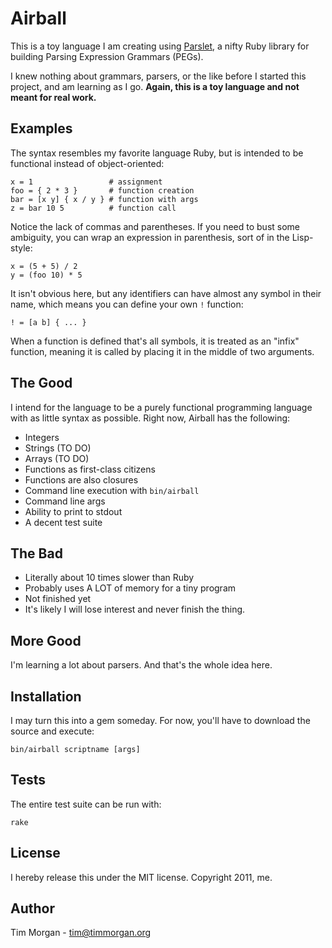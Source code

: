 # Airball

This is a toy language I am creating using [Parslet](http://kschiess.github.com/parslet/), a nifty Ruby library for building Parsing Expression Grammars (PEGs).

I knew nothing about grammars, parsers, or the like before I started this project, and am learning as I go. **Again, this is a toy language and not meant for real work.**

## Examples

The syntax resembles my favorite language Ruby, but is intended to be functional instead of object-oriented:

    x = 1                 # assignment
    foo = { 2 * 3 }       # function creation
    bar = [x y] { x / y } # function with args
    z = bar 10 5          # function call

Notice the lack of commas and parentheses. If you need to bust some ambiguity, you can wrap an expression in parenthesis, sort of in the Lisp-style:

    x = (5 + 5) / 2
    y = (foo 10) * 5

It isn't obvious here, but any identifiers can have almost any symbol in their name, which means you can define your own `!` function:

    ! = [a b] { ... }

When a function is defined that's all symbols, it is treated as an "infix" function, meaning it is called by placing it in the middle of two arguments.

## The Good

I intend for the language to be a purely functional programming language with as little syntax as possible. Right now, Airball has the following:

* Integers
* Strings (TO DO)
* Arrays (TO DO)
* Functions as first-class citizens
* Functions are also closures
* Command line execution with `bin/airball`
* Command line args
* Ability to print to stdout
* A decent test suite

## The Bad

* Literally about 10 times slower than Ruby
* Probably uses A LOT of memory for a tiny program
* Not finished yet
* It's likely I will lose interest and never finish the thing.

## More Good

I'm learning a lot about parsers. And that's the whole idea here.

## Installation

I may turn this into a gem someday. For now, you'll have to download the source and execute:

    bin/airball scriptname [args]

## Tests

The entire test suite can be run with:

    rake

## License

I hereby release this under the MIT license. Copyright 2011, me.

## Author

Tim Morgan - tim@timmorgan.org
